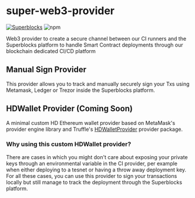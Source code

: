 # super-web3-provider

[![Superblocks](https://superblocks.com/d/superblocks/projects/superblocks-platform.svg?branch=master)](https://superblocks.com/d/superblocks/projects/superblocks-platform) ![npm](https://img.shields.io/npm/v/super-web3-provider?color=blue)

Web3 provider to create a secure channel between our CI runners and the Superblocks platform to handle Smart Contract deployments through our blockchain dedicated CI/CD platform


## Manual Sign Provider
This provider allows you to track and manually securely sign your Txs using Metamask, Ledger or Trezor inside the Superblocks platform. 


## HDWallet Provider (Coming Soon)
A minimal custom HD Ethereum wallet provider based on MetaMask's provider engine library and Truffle's [HDWalletProvider](https://github.com/trufflesuite/truffle/tree/develop/packages/hdwallet-provider) provider package.

### Why using this custom HDWallet provider? 
There are cases in which you might don't care about exposing your private keys through an environmental variable in the CI provider, per example when either deploying to a tesnet or having a throw away deployment key. For all these cases, you can use this provider to sign your transactions locally but still manage to track the deployment through the Superblocks platform. 



